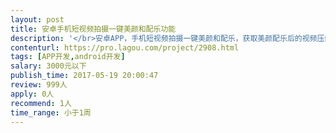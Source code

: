 ```yaml
---                
layout: post       
title: 安卓手机短视频拍摄一键美颜和配乐功能           
description: '</br>安卓APP，手机短视频拍摄一键美颜和配乐，获取美颜配乐后的视频压缩上传功能。</br></br>可参照快手、美拍等短视频APP，拍摄时的一键美颜和配乐，压缩上传功能。</br></br>要求美颜效果较好，压缩速度快。</br>'     
contenturl: https://pro.lagou.com/project/2908.html      
tags: [APP开发,android开发]            
salary: 3000元以下          
publish_time: 2017-05-19 20:00:47         
review: 999人                   
apply: 0人                   
recommend: 1人                   
time_range: 小于1周              
---                 
```

